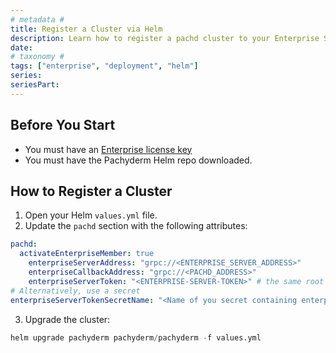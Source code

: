 ```yaml
---
# metadata # 
title: Register a Cluster via Helm
description: Learn how to register a pachd cluster to your Enterprise Server using Helm.
date: 
# taxonomy #
tags: ["enterprise", "deployment", "helm"]
series:
seriesPart:
---
```


## Before You Start 

- You must have an [Enterprise license key](../../../)
- You must have the Pachyderm Helm repo downloaded.


## How to Register a Cluster 

1. Open your Helm `values.yml` file.
2. Update the `pachd` section with the following attributes:
```yaml
pachd:
  activateEnterpriseMember: true
	enterpriseServerAddress: "grpc://<ENTERPRISE_SERVER_ADDRESS>"
	enterpriseCallbackAddress: "grpc://<PACHD_ADDRESS>"
	enterpriseServerToken: "<ENTERPRISE-SERVER-TOKEN>" # the same root token of the enterprise cluster
# Alternatively, use a secret
enterpriseServerTokenSecretName: "<Name of you secret containing enterpriseServerToken>" 

```
3. Upgrade the cluster:
```s
helm upgrade pachyderm pachyderm/pachyderm -f values.yml
```